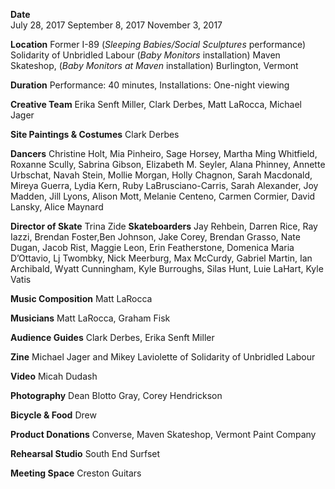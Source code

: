 **Date**   
July 28, 2017 
September 8, 2017
November 3, 2017

**Location**
Former I-89 (*Sleeping Babies/Social Sculptures* performance)
Solidarity of Unbridled Labour (*Baby Monitors* installation)
Maven Skateshop, (*Baby Monitors at Maven* installation)
Burlington, Vermont

**Duration**
Performance: 40 minutes,
Installations: One-night viewing

**Creative Team** Erika Senft Miller, Clark Derbes, Matt LaRocca, Michael Jager

**Site Paintings & Costumes** Clark Derbes

**Dancers** Christine Holt, Mia Pinheiro, Sage Horsey, Martha Ming Whitfield, Roxanne Scully, Sabrina Gibson, Elizabeth M. Seyler, Alana Phinney, Annette Urbschat, Navah Stein, Mollie Morgan, Holly Chagnon, Sarah Macdonald, Mireya Guerra, Lydia Kern, Ruby LaBrusciano-Carris, Sarah Alexander, Joy Madden, Jill Lyons, Alison Mott, Melanie Centeno, Carmen Cormier, David Lansky, Alice Maynard

**Director of Skate** Trina Zide
**Skateboarders** Jay Rehbein, Darren Rice, Ray Iazzi, Brendan Foster,Ben Johnson, Jake Corey, Brendan Grasso, Nate Dugan, Jacob Rist, Maggie Leon, Erin Featherstone, Domenica Maria D’Ottavio, Lj Twombky, Nick Meerburg, Max McCurdy, Gabriel Martin, Ian Archibald, Wyatt Cunningham, Kyle Burroughs, Silas Hunt, Luie LaHart, Kyle Vatis
  
**Music Composition** Matt LaRocca

**Musicians** Matt LaRocca, Graham Fisk  

**Audience Guides** Clark Derbes, Erika Senft Miller    

**Zine** Michael Jager and Mikey Laviolette of Solidarity of Unbridled Labour

**Video** Micah Dudash  

**Photography** Dean Blotto Gray, Corey Hendrickson  

**Bicycle & Food** Drew  

**Product Donations** Converse, Maven Skateshop, Vermont Paint Company  

**Rehearsal Studio** South End Surfset  

**Meeting Space** Creston Guitars

